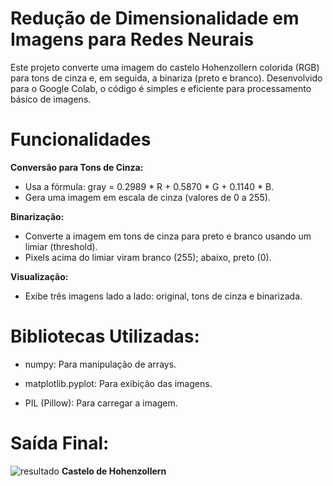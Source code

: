 # Redução de Dimensionalidade em Imagens para Redes Neurais
Este projeto converte uma imagem do castelo Hohenzollern colorida (RGB) para tons de cinza e, em seguida, a binariza (preto e branco). Desenvolvido para o Google Colab, o código é simples e eficiente para processamento básico de imagens.

# Funcionalidades
**Conversão para Tons de Cinza:**
 - Usa a fórmula: gray = 0.2989 * R + 0.5870 * G + 0.1140 * B.
 - Gera uma imagem em escala de cinza (valores de 0 a 255).

**Binarização:**
 - Converte a imagem em tons de cinza para preto e branco usando um limiar (threshold).
 - Pixels acima do limiar viram branco (255); abaixo, preto (0).

**Visualização:**
 - Exibe três imagens lado a lado: original, tons de cinza e binarizada.

# Bibliotecas Utilizadas:

 - numpy: Para manipulação de arrays.

 - matplotlib.pyplot: Para exibição das imagens.

 - PIL (Pillow): Para carregar a imagem.

# Saída Final: 

![resultado](https://github.com/user-attachments/assets/24a1be4e-d22f-43aa-b288-1ff739d554d9)
**Castelo de Hohenzollern** 
